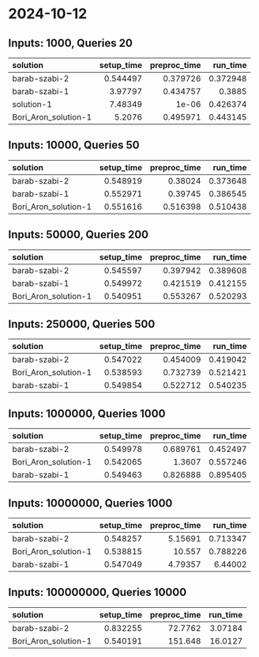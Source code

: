 # 2024-10-12

## Inputs: 1000, Queries 20

| solution             |   setup_time |   preproc_time |   run_time |
|:---------------------|-------------:|---------------:|-----------:|
| barab-szabi-2        |     0.544497 |       0.379726 |   0.372948 |
| barab-szabi-1        |     3.97797  |       0.434757 |   0.3885   |
| solution-1           |     7.48349  |       1e-06    |   0.426374 |
| Bori_Aron_solution-1 |     5.2076   |       0.495971 |   0.443145 |

## Inputs: 10000, Queries 50

| solution             |   setup_time |   preproc_time |   run_time |
|:---------------------|-------------:|---------------:|-----------:|
| barab-szabi-2        |     0.548919 |       0.38024  |   0.373648 |
| barab-szabi-1        |     0.552971 |       0.39745  |   0.386545 |
| Bori_Aron_solution-1 |     0.551616 |       0.516398 |   0.510438 |

## Inputs: 50000, Queries 200

| solution             |   setup_time |   preproc_time |   run_time |
|:---------------------|-------------:|---------------:|-----------:|
| barab-szabi-2        |     0.545597 |       0.397942 |   0.389608 |
| barab-szabi-1        |     0.549972 |       0.421519 |   0.412155 |
| Bori_Aron_solution-1 |     0.540951 |       0.553267 |   0.520293 |

## Inputs: 250000, Queries 500

| solution             |   setup_time |   preproc_time |   run_time |
|:---------------------|-------------:|---------------:|-----------:|
| barab-szabi-2        |     0.547022 |       0.454009 |   0.419042 |
| Bori_Aron_solution-1 |     0.538593 |       0.732739 |   0.521421 |
| barab-szabi-1        |     0.549854 |       0.522712 |   0.540235 |

## Inputs: 1000000, Queries 1000

| solution             |   setup_time |   preproc_time |   run_time |
|:---------------------|-------------:|---------------:|-----------:|
| barab-szabi-2        |     0.549978 |       0.689761 |   0.452497 |
| Bori_Aron_solution-1 |     0.542065 |       1.3607   |   0.557246 |
| barab-szabi-1        |     0.549463 |       0.826888 |   0.895405 |

## Inputs: 10000000, Queries 1000

| solution             |   setup_time |   preproc_time |   run_time |
|:---------------------|-------------:|---------------:|-----------:|
| barab-szabi-2        |     0.548257 |        5.15691 |   0.713347 |
| Bori_Aron_solution-1 |     0.538815 |       10.557   |   0.788226 |
| barab-szabi-1        |     0.547049 |        4.79357 |   6.44002  |

## Inputs: 100000000, Queries 10000

| solution             |   setup_time |   preproc_time |   run_time |
|:---------------------|-------------:|---------------:|-----------:|
| barab-szabi-2        |     0.832255 |        72.7762 |    3.07184 |
| Bori_Aron_solution-1 |     0.540191 |       151.648  |   16.0127  |
